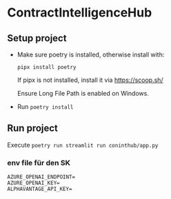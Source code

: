 # ContractIntelligenceHub

## Setup project

- Make sure poetry is installed, otherwise install with: 

    ```
    pipx install poetry
    ```

    If pipx is not installed, install it via https://scoop.sh/

    Ensure Long File Path is enabled on Windows. 

- Run `poetry install`

## Run project

Execute `poetry run streamlit run coninthub/app.py`


### env file für den SK
```
AZURE_OPENAI_ENDPOINT=
AZURE_OPENAI_KEY=
ALPHAVANTAGE_API_KEY=
```

